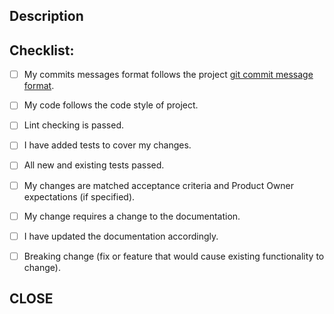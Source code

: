 <!--- Title template
fill with your info and copy into input above 

[Types of changes] | [scope]: [description] | [PM card code]

Types of changes:
- BugFix (non-breaking change which fixes an issue)
- Feature (change which adds functionality)
- Docs (changes to documentation itself; no production code change)
- Chore (maintain changes; updating webpack tasks etc; no production code change)
- Test (adding or refactoring tests itself; no production code change)

Example:
Feature | app-name: create router for inbox in marketplace | TRY-777 
-->

## Description
<!--- Describe your changes -->

## Checklist:
<!--- Go over all the following points, and put an `x` in all the boxes that apply. -->
- [ ] My commits messages format follows the project [git commit message format](https://github.com/fullstackdb/pr-templates/blob/master/.github/COMMIT_TEMPLATE.txt).
- [ ] My code follows the code style of project.
- [ ] Lint checking is passed.
- [ ] I have added tests to cover my changes.
- [ ] All new and existing tests passed.
- [ ] My changes are matched acceptance criteria and Product Owner expectations (if specified).
- [ ] My change requires a change to the documentation.
- [ ] I have updated the documentation accordingly.
- [ ] Breaking change (fix or feature that would cause existing functionality to change).


## CLOSE
<!-- Fill with your info 
[card code](https://path.to.pm.tracker/card code)

Example:
[TRY-777](https://path.to.pm.tracker/TRY-777) 
-->
